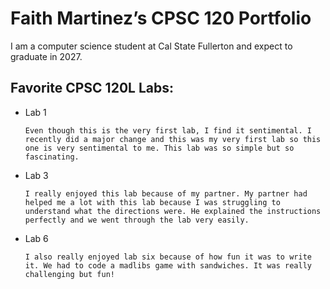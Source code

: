 # Faith Martinez’s CPSC 120 Portfolio

I am a computer science student at Cal State Fullerton and expect to graduate in 2027.

## Favorite CPSC 120L Labs:

* Lab 1
  
      Even though this is the very first lab, I find it sentimental. I recently did a major change and this was my very first lab so this one is very sentimental to me. This lab was so simple but so fascinating. 

* Lab 3
  
      I really enjoyed this lab because of my partner. My partner had helped me a lot with this lab because I was struggling to understand what the directions were. He explained the instructions perfectly and we went through the lab very easily. 

* Lab 6
  
      I also really enjoyed lab six because of how fun it was to write it. We had to code a madlibs game with sandwiches. It was really challenging but fun!

